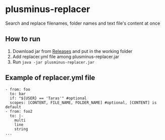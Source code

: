 # plusminus-replacer
Search and replace filenames, folder names and text file's content at once

## How to run
1. Download jar from [Releases](https://github.com/plusminus-software/plusminus-replacer/releases)
and put in the working folder
2. Add replacer.yml file among plusminus-replacer.jar
3. Run ```java -jar plusminus-replacer.jar```

## Example of replacer.yml file
```
- from: foo
  to: bar
  if: "${USER} == 'Taras'" #optional
  scopes: [CONTENT, FILE_NAME, FOLDER_NAME] #optional, [CONTENT] is default
- from: foo2
  to: |-
    multi
    line
    string
...
```